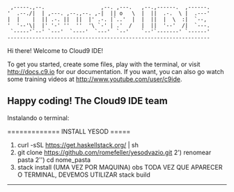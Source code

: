 
     ,-----.,--.                  ,--. ,---.   ,--.,------.  ,------.
    '  .--./|  | ,---. ,--.,--. ,-|  || o   \  |  ||  .-.  \ |  .---'
    |  |    |  || .-. ||  ||  |' .-. |`..'  |  |  ||  |  \  :|  `--, 
    '  '--'\|  |' '-' ''  ''  '\ `-' | .'  /   |  ||  '--'  /|  `---.
     `-----'`--' `---'  `----'  `---'  `--'    `--'`-------' `------'
    ----------------------------------------------------------------- 


Hi there! Welcome to Cloud9 IDE!

To get you started, create some files, play with the terminal,
or visit http://docs.c9.io for our documentation.
If you want, you can also go watch some training videos at
http://www.youtube.com/user/c9ide.

Happy coding!
The Cloud9 IDE team
--------------------------------------------------------------------------------

Instalando o terminal:

============= INSTALL YESOD =====
1) curl -sSL https://get.haskellstack.org/ | sh
2) git clone https://github.com/romefeller/yesodvazio.git
2') renomear pasta 
2'') cd nome_pasta
3) stack install (UMA VEZ POR MAQUINA)
obs
TODA VEZ QUE APARECER O TERMINAL, DEVEMOS UTILIZAR
stack build
--------------------------------------------------------------------------------


